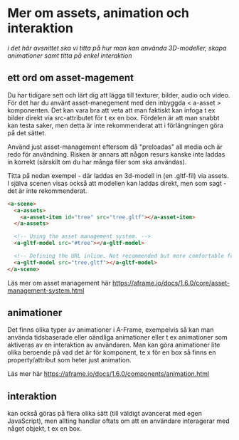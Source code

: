 # Mer om assets, animation och interaktion

*i det här avsnittet ska vi titta på hur man kan använda 3D-modeller, skapa animationer samt titta på enkel interaktion*

## ett ord om asset-magement
Du har tidigare sett och lärt dig att lägga till texturer, bilder, audio och video. För det har du använt asset-manegement med den inbyggda < a-asset > komponenten.
Det kan vara bra att veta att man faktiskt kan infoga t ex bilder direkt via src-attributet för t ex en box.
Fördelen är att man snabbt kan testa saker, men detta är inte rekommenderat att i förlängningen göra på det sättet.

Använd just asset-management eftersom då "preloadas" all media och är redo för användning. Risken är annars att någon resurs kanske inte laddas in korrekt (särskilt om du har många filer som ska användas).


Titta på nedan exempel - där laddas en 3d-modell in (en .gltf-fil) via assets. I själva scenen visas också att modellen kan laddas direkt, men som sagt - det är inte rekommenderat.

```html
<a-scene>
  <a-assets>
    <a-asset-item id="tree" src="tree.gltf"></a-asset-item>
  </a-assets>

  <!-- Using the asset management system. -->
  <a-gltf-model src="#tree"></a-gltf-model>

  <!-- Defining the URL inline. Not recommended but more comfortable for web developers. -->
  <a-gltf-model src="tree.gltf"></a-gltf-model>
</a-scene>
```

Läs mer om asset management här https://aframe.io/docs/1.6.0/core/asset-management-system.html


## animationer
Det finns olika typer av animationer i A-Frame, exempelvis så kan man använda tidsbaserade eller oändliga animationer eller t ex animationer som aktiveras av en interaktion av användaren.
Man kan göra animationer lite olika beroende på vad det är för komponent, te x för en box så finns en property/attribut som heter just animation.

Läs mer här https://aframe.io/docs/1.6.0/components/animation.html


## interaktion
kan också göras på flera olika sätt (till väldigt avancerat med egen JavaScript), men allting handlar oftats om att en användare interagerar med något objekt, t ex en box.


